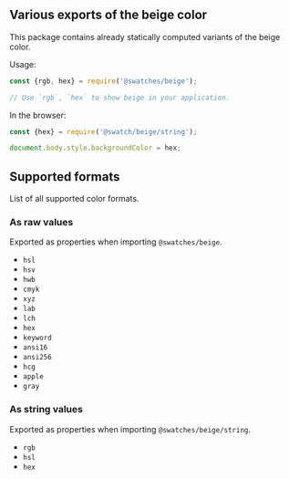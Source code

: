 ## Various exports of the beige color

This package contains already statically computed variants of the beige color.

Usage:
```js
const {rgb, hex} = require('@swatches/beige');

// Use `rgb`, `hex` to show beige in your application.
```

In the browser:
```js
const {hex} = require('@swatch/beige/string');

document.body.style.backgroundColor = hex;
```

## Supported formats


List of all supported color formats.

### As raw values

Exported as properties when importing `@swatches/beige`.

- `hsl`
- `hsv`
- `hwb`
- `cmyk`
- `xyz`
- `lab`
- `lch`
- `hex`
- `keyword`
- `ansi16`
- `ansi256`
- `hcg`
- `apple`
- `gray`

### As string values

Exported as properties when importing `@swatches/beige/string`.

- `rgb`
- `hsl`
- `hex`
